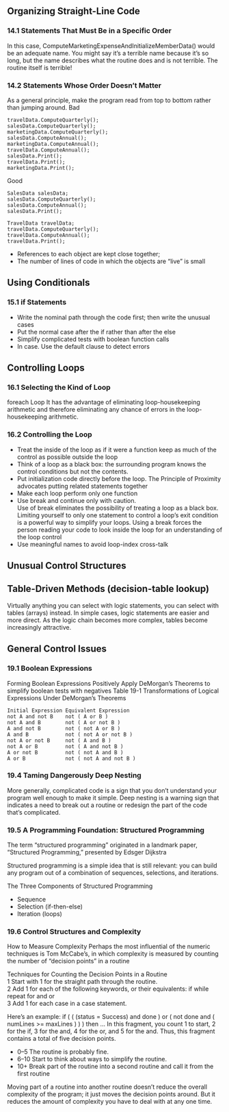 ## Organizing Straight-Line Code

### 14.1 Statements That Must Be in a Specific Order

In this case, ComputeMarketingExpenseAndInitializeMemberData() would be an adequate name. You might say it’s a terrible
name
because it’s so long, but the name describes what the routine does and is not terrible.
The routine itself is terrible!

### 14.2 Statements Whose Order Doesn’t Matter

As a general principle, make the program read from top to bottom rather than jumping around.
Bad

```
travelData.ComputeQuarterly();
salesData.ComputeQuarterly();
marketingData.ComputeQuarterly();
salesData.ComputeAnnual();
marketingData.ComputeAnnual();
travelData.ComputeAnnual();
salesData.Print();
travelData.Print();
marketingData.Print();
```

Good

```
SalesData salesData;
salesData.ComputeQuarterly();
salesData.ComputeAnnual();
salesData.Print();

TravelData travelData;
travelData.ComputeQuarterly();
travelData.ComputeAnnual();
travelData.Print();
```

- References to each object are kept close together;
- The number of lines of code in which the objects are “live” is small

## Using Conditionals

### 15.1 if Statements

- Write the nominal path through the code first; then write the unusual cases
- Put the normal case after the if rather than after the else
- Simplify complicated tests with boolean function calls
- In case. Use the default clause to detect errors

## Controlling Loops

### 16.1 Selecting the Kind of Loop

foreach Loop It has the advantage of eliminating loop-housekeeping arithmetic and
therefore eliminating any chance of errors in the loop-housekeeping arithmetic.

### 16.2 Controlling the Loop

- Treat the inside of the loop as if it were a function keep as much of the control as possible outside the loop
- Think of a loop as a black box: the surrounding program knows the control conditions but not the contents.
- Put initialization code directly before the loop. The Principle of Proximity advocates putting related statements
  together
- Make each loop perform only one function
- Use break and continue only with caution.  
  Use of break eliminates the possibility of
  treating a loop as a black box. Limiting yourself to only one statement to control a
  loop’s exit condition is a powerful way to simplify your loops. Using a break forces the
  person reading your code to look inside the loop for an understanding of the loop control
- Use meaningful names to avoid loop-index cross-talk

## Unusual Control Structures

## Table-Driven Methods (decision-table lookup)

Virtually anything you can select with logic statements, you can select with tables (arrays) instead. In simple cases,
logic statements are easier and more direct. As the logic chain becomes more complex, tables become increasingly
attractive.

## General Control Issues

### 19.1 Boolean Expressions

Forming Boolean Expressions Positively
Apply DeMorgan’s Theorems to simplify boolean tests with negatives
Table 19-1 Transformations of Logical Expressions Under DeMorgan’s Theorems

```
Initial Expression Equivalent Expression
not A and not B    not ( A or B )
not A and B        not ( A or not B )
A and not B        not ( not A or B )
A and B            not ( not A or not B )
not A or not B     not ( A and B )
not A or B         not ( A and not B )
A or not B         not ( not A and B )
A or B             not ( not A and not B )
```

### 19.4 Taming Dangerously Deep Nesting

More generally, complicated code is a sign that you don’t understand your program
well enough to make it simple. Deep nesting is a warning sign that indicates a need to
break out a routine or redesign the part of the code that’s complicated.

### 19.5 A Programming Foundation: Structured Programming

The term “structured programming” originated in a landmark paper, “Structured Programming,” presented by Edsger Dijkstra

Structured programming is a simple idea that is still relevant: you can build any
program out of a combination of sequences, selections, and iterations.

The Three Components of Structured Programming

- Sequence
- Selection (if-then-else)
- Iteration (loops)

### 19.6 Control Structures and Complexity

How to Measure Complexity
Perhaps the most influential of the numeric techniques is
Tom McCabe’s, in which complexity is measured by counting the number of “decision points” in a routine

Techniques for Counting the Decision Points in a Routine  
1 Start with 1 for the straight path through the routine.  
2 Add 1 for each of the following keywords, or their equivalents: if while repeat for
and or  
3 Add 1 for each case in a case statement.

Here’s an example:
if ( ( (status = Success) and done ) or
( not done and ( numLines >= maxLines ) ) ) then ...
In this fragment, you count 1 to start, 2 for the if, 3 for the and, 4 for the or, and 5 for
the and. Thus, this fragment contains a total of five decision points.

- 0–5 The routine is probably fine.
- 6–10 Start to think about ways to simplify the routine.
- 10+ Break part of the routine into a second routine and call it from the first
  routine

Moving part of a routine into another routine doesn’t reduce the overall complexity of
the program; it just moves the decision points around. But it reduces the amount of
complexity you have to deal with at any one time.